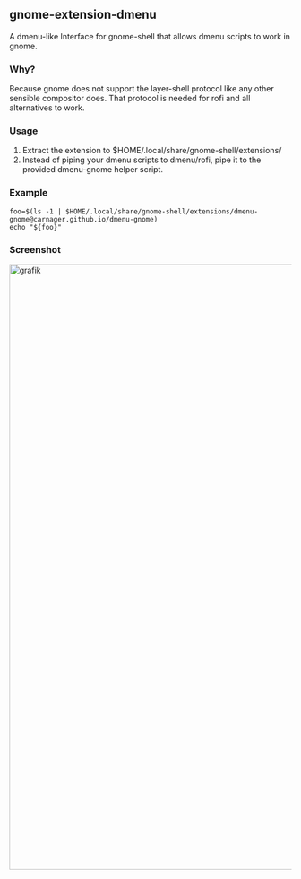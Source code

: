 ## gnome-extension-dmenu
A dmenu-like Interface for gnome-shell that allows dmenu scripts to work in gnome.

### Why?
Because gnome does not support the layer-shell protocol like any other sensible compositor does. That protocol is needed for rofi and all alternatives to work.

### Usage
1. Extract the extension to $HOME/.local/share/gnome-shell/extensions/
2. Instead of piping your dmenu scripts to dmenu/rofi, pipe it to the provided dmenu-gnome helper script.

### Example

```
foo=$(ls -1 | $HOME/.local/share/gnome-shell/extensions/dmenu-gnome@carnager.github.io/dmenu-gnome)
echo "${foo}"
```

### Screenshot
<img width="1920" height="1080" alt="grafik" src="https://github.com/user-attachments/assets/ae5ba4e7-36f2-494d-90a1-1c80a34ac1dd" />
